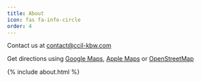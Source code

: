 ```yaml
---
title: About
icon: fas fa-info-circle
order: 4
---
```


Contact us at <a href="mailto:contact@ccil-kbw.com">contact@ccil-kbw.com</a>

Get directions using [Google Maps](https://goo.gl/maps/FbgiPEWVyf2piCxt7), [Apple Maps](https://maps.apple.com/?address=1330%20Rue%20Antonio,%20Laval%20QC%20H7V%203N4,%20Canada&auid=5958758823787208221&ll=45.547555,-73.754241&lsp=9902&q=Centre%20Culturel%20Islamique%20de%20Laval%20Khalid%20Ben%20El%20Walid&_ext=CjEKBAgEEGIKBAgFEAMKBAgGEH0KBAgKEAAKBAhSEAcKBAhVEBAKBAhZEAYKBQikARABEiYpp0h0doPFRkAxM2OHH65wUsA5JR6a0qnGRkBBh7QQ9ttvUsBQBA%3D%3D&t=m) or [OpenStreetMap](https://osm.org/go/cIrQtznB4?way=372117220)

{% include about.html %}
